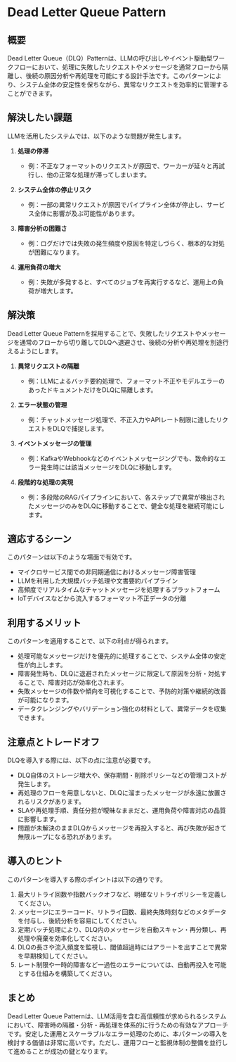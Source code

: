 # Dead Letter Queue Pattern

## 概要

Dead Letter Queue（DLQ）Patternは、LLMの呼び出しやイベント駆動型ワークフローにおいて、処理に失敗したリクエストやメッセージを通常フローから隔離し、後続の原因分析や再処理を可能にする設計手法です。このパターンにより、システム全体の安定性を保ちながら、異常なリクエストを効率的に管理することができます。

## 解決したい課題

LLMを活用したシステムでは、以下のような問題が発生します。

1. **処理の停滞**
   - 例：不正なフォーマットのリクエストが原因で、ワーカーが延々と再試行し、他の正常な処理が滞ってしまいます。

2. **システム全体の停止リスク**
   - 例：一部の異常リクエストが原因でパイプライン全体が停止し、サービス全体に影響が及ぶ可能性があります。

3. **障害分析の困難さ**
   - 例：ログだけでは失敗の発生頻度や原因を特定しづらく、根本的な対処が困難になります。

4. **運用負荷の増大**
   - 例：失敗が多発すると、すべてのジョブを再実行するなど、運用上の負荷が増大します。

## 解決策

Dead Letter Queue Patternを採用することで、失敗したリクエストやメッセージを通常のフローから切り離してDLQへ退避させ、後続の分析や再処理を別途行えるようにします。

1. **異常リクエストの隔離**
   - 例：LLMによるバッチ要約処理で、フォーマット不正やモデルエラーのあったドキュメントだけをDLQに隔離します。

2. **エラー状態の管理**
   - 例：チャットメッセージ処理で、不正入力やAPIレート制限に達したリクエストをDLQで捕捉します。

3. **イベントメッセージの管理**
   - 例：KafkaやWebhookなどのイベントメッセージングでも、致命的なエラー発生時には該当メッセージをDLQに移動します。

4. **段階的な処理の実現**
   - 例：多段階のRAGパイプラインにおいて、各ステップで異常が検出されたメッセージのみをDLQに移動することで、健全な処理を継続可能にします。

## 適応するシーン

このパターンは以下のような場面で有効です。

- マイクロサービス間での非同期通信におけるメッセージ障害管理
- LLMを利用した大規模バッチ処理や文書要約パイプライン
- 高頻度でリアルタイムなチャットメッセージを処理するプラットフォーム
- IoTデバイスなどから流入するフォーマット不正データの分離

## 利用するメリット

このパターンを適用することで、以下の利点が得られます。

- 処理可能なメッセージだけを優先的に処理することで、システム全体の安定性が向上します。
- 障害発生時も、DLQに退避されたメッセージに限定して原因を分析・対処することで、障害対応が効率化されます。
- 失敗メッセージの件数や傾向を可視化することで、予防的対策や継続的改善が可能になります。
- データクレンジングやバリデーション強化の材料として、異常データを収集できます。

## 注意点とトレードオフ

DLQを導入する際には、以下の点に注意が必要です。

- DLQ自体のストレージ増大や、保存期間・削除ポリシーなどの管理コストが発生します。
- 再処理のフローを用意しないと、DLQに溜まったメッセージが永遠に放置されるリスクがあります。
- SLAや再処理手順、責任分担が曖昧なままだと、運用負荷や障害対応の品質に影響します。
- 問題が未解決のままDLQからメッセージを再投入すると、再び失敗が起きて無限ループになる恐れがあります。

## 導入のヒント

このパターンを導入する際のポイントは以下の通りです。

1. 最大リトライ回数や指数バックオフなど、明確なリトライポリシーを定義してください。
2. メッセージにエラーコード、リトライ回数、最終失敗時刻などのメタデータを付与し、後続分析を容易にしてください。
3. 定期バッチ処理により、DLQ内のメッセージを自動スキャン・再分類し、再処理や廃棄を効率化してください。
4. DLQの長さや流入頻度を監視し、閾値超過時にはアラートを出すことで異常を早期検知してください。
5. レート制限や一時的障害など一過性のエラーについては、自動再投入を可能とする仕組みを構築してください。

## まとめ

Dead Letter Queue Patternは、LLM活用を含む高信頼性が求められるシステムにおいて、障害時の隔離・分析・再処理を体系的に行うための有効なアプローチです。安定した運用とスケーラブルなエラー処理のために、本パターンの導入を検討する価値は非常に高いです。ただし、運用フローと監視体制の整備を並行して進めることが成功の鍵となります。
